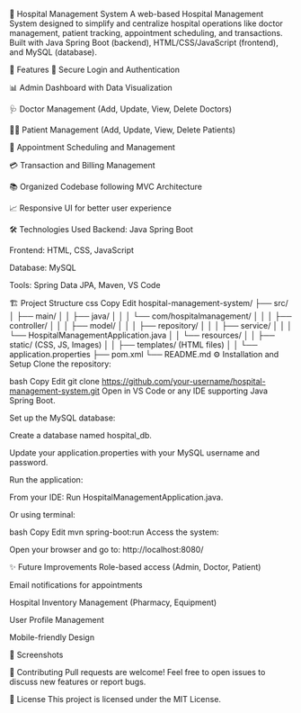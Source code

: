 🏥 Hospital Management System
A web-based Hospital Management System designed to simplify and centralize hospital operations like doctor management, patient tracking, appointment scheduling, and transactions.
Built with Java Spring Boot (backend), HTML/CSS/JavaScript (frontend), and MySQL (database).

🚀 Features
🔐 Secure Login and Authentication

📊 Admin Dashboard with Data Visualization

🩺 Doctor Management (Add, Update, View, Delete Doctors)

👨‍⚕️ Patient Management (Add, Update, View, Delete Patients)

📅 Appointment Scheduling and Management

💳 Transaction and Billing Management

📚 Organized Codebase following MVC Architecture

📈 Responsive UI for better user experience

🛠️ Technologies Used
Backend: Java Spring Boot

Frontend: HTML, CSS, JavaScript

Database: MySQL

Tools: Spring Data JPA, Maven, VS Code

🏗️ Project Structure
css
Copy
Edit
hospital-management-system/
├── src/
│   ├── main/
│   │   ├── java/
│   │   │   └── com/hospitalmanagement/
│   │   │       ├── controller/
│   │   │       ├── model/
│   │   │       ├── repository/
│   │   │       ├── service/
│   │   │       └── HospitalManagementApplication.java
│   │   └── resources/
│   │       ├── static/  (CSS, JS, Images)
│   │       ├── templates/ (HTML files)
│   │       └── application.properties
├── pom.xml
└── README.md
⚙️ Installation and Setup
Clone the repository:

bash
Copy
Edit
git clone https://github.com/your-username/hospital-management-system.git
Open in VS Code or any IDE supporting Java Spring Boot.

Set up the MySQL database:

Create a database named hospital_db.

Update your application.properties with your MySQL username and password.

Run the application:

From your IDE: Run HospitalManagementApplication.java.

Or using terminal:

bash
Copy
Edit
mvn spring-boot:run
Access the system:

Open your browser and go to: http://localhost:8080/

✨ Future Improvements
Role-based access (Admin, Doctor, Patient)

Email notifications for appointments

Hospital Inventory Management (Pharmacy, Equipment)

User Profile Management

Mobile-friendly Design

📸 Screenshots


🤝 Contributing
Pull requests are welcome! Feel free to open issues to discuss new features or report bugs.

📄 License
This project is licensed under the MIT License.
 
 
